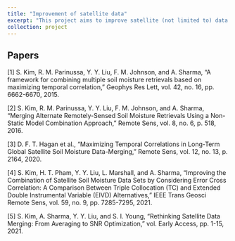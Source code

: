 ```yaml
---
title: "Improvement of satellite data"
excerpt: "This project aims to improve satellite (not limited to) data. The method that we are currently developing is merging multiple datasets derived from various sources"
collection: project
---
```


## Papers
[1]	S. Kim, R. M. Parinussa, Y. Y. Liu, F. M. Johnson, and A. Sharma, “A framework for combining multiple soil moisture retrievals based on maximizing temporal correlation,” Geophys Res Lett, vol. 42, no. 16, pp. 6662-6670, 2015.

[2]	S. Kim, R. M. Parinussa, Y. Y. Liu, F. M. Johnson, and A. Sharma, “Merging Alternate Remotely-Sensed Soil Moisture Retrievals Using a Non-Static Model Combination Approach,” Remote Sens, vol. 8, no. 6, p. 518, 2016.

[3]	D. F. T. Hagan et al., “Maximizing Temporal Correlations in Long-Term Global Satellite Soil Moisture Data-Merging,” Remote Sens, vol. 12, no. 13, p. 2164, 2020.

[4]	S. Kim, H. T. Pham, Y. Y. Liu, L. Marshall, and A. Sharma, “Improving the Combination of Satellite Soil Moisture Data Sets by Considering Error Cross Correlation: A Comparison Between Triple Collocation (TC) and Extended Double Instrumental Variable (EIVD) Alternatives,” IEEE Trans Geosci Remote Sens, vol. 59, no. 9, pp. 7285-7295, 2021.

[5]	S. Kim, A. Sharma, Y. Y. Liu, and S. I. Young, “Rethinking Satellite Data Merging: From Averaging to SNR Optimization,” vol. Early Access, pp. 1-15, 2021.

